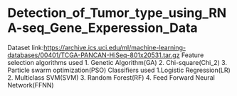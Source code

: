 # Detection_of_Tumor_type_using_RNA-seq_Gene_Experession_Data
Dataset link:https://archive.ics.uci.edu/ml/machine-learning-databases/00401/TCGA-PANCAN-HiSeq-801x20531.tar.gz
Feature selection algorithms used 1. Genetic Algorithm(GA) 2. Chi-square(Chi_2) 3. Particle swarm optimization(PSO)
Classifiers used 1.Logistic Regression(LR) 2. Multiclass SVM(SVM) 3. Random Forest(RF) 4. Feed Forward Neural Network(FFNN)
